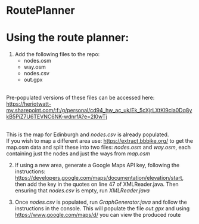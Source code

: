 # RoutePlanner

# Using the route planner:
1. Add the following files to the repo:
    - nodes.osm
    - way.osm
    - nodes.csv
    - out.gpx
 
</br>Pre-populated versions of these files can be accessed here: https://heriotwatt-my.sharepoint.com/:f:/g/personal/cd94_hw_ac_uk/Ek_5cXjrLXtKl9cla0Dq8ykB5PiZ7U6TEVNC6NK-wdnrfA?e=2l0wTj

</br>This is the map for Edinburgh and <i>nodes.csv</i> is already populated.
</br>If you wish to map a different area use: https://extract.bbbike.org/ to get the map.osm data and split these into two files: <i>nodes.osm</i> and <i>way.osm</i>, each containing just the nodes and just the ways from <i>map.osm</i>

2. If using a new area, generate a Google Maps API key, following the instructions: https://developers.google.com/maps/documentation/elevation/start, then add the key in the quotes on line 47 of XMLReader.java. Then ensuring that <i>nodes.csv</i> is empty, run <i>XMLReader.java</i>

3. Once <i>nodes.csv</i> is populated, run <i>GraphGenerator.java</i> and follow the instructions in the console. This will populate the file <i>out.gpx</i> and using https://www.google.com/maps/d/ you can view the produced route
